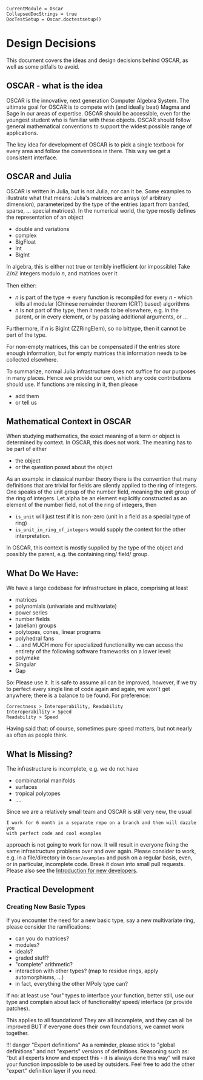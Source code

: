 ```@meta
CurrentModule = Oscar
CollapsedDocStrings = true
DocTestSetup = Oscar.doctestsetup()
```

# Design Decisions
This document covers the ideas and design decisions behind OSCAR, as well as
some pitfalls to avoid.


## OSCAR - what is the idea
OSCAR is the innovative, next generation Computer Algebra System. The ultimate
goal for OSCAR is to compete with (and ideally beat) Magma and Sage in our
areas of expertise. OSCAR should be accessible, even for the youngest student
who is familiar with these objects. OSCAR should follow general mathematical
conventions to support the widest possible range of applications.

The key idea for development of OSCAR is to pick a single textbook for every
area and follow the conventions in there.  This way we get a consistent
interface.

## OSCAR and Julia

OSCAR is written in Julia, but is not Julia, nor can it be. 
Some examples to illustrate what that means:
Julia's matrices are arrays (of arbitrary dimension), parameterized by
the type of the entries (apart from banded, sparse, ... special matrices).
In the numerical world, the type mostly defines the representation of an object
- double and variations
- complex
- BigFloat
- Int
- BigInt

In algebra, this is either not true or terribly inefficient (or impossible)
Take $\mathbb{Z}/n\mathbb{Z}$ integers modulo $n$, and matrices over it
   
Then either:
-  $n$ is part of the type -> every function is recompiled for every $n$ -
  which kills all modular (Chinese remainder theorem  (CRT) based)
  algorithms
-  $n$ is not part of the type, then it needs to be elsewhere, e.g. in the
   parent, or in every element, or by passing additional arguments, or ...

Furthermore, if $n$ is BigInt (ZZRingElem), so no bittype, then it cannot be part of
the type.

For non-empty matrices, this can be compensated if the entries store enough
information, but for empty matrices this information needs to be collected
elsewhere.

To summarize, normal Julia infrastructure does not suffice for our purposes in
many places. Hence we provide our own, which any code contributions should use.
If functions are missing in it, then please
- add them
- or tell us

## Mathematical Context in OSCAR

When studying mathematics, the exact meaning of a term or object is determined
by context. In OSCAR, this does not work. The meaning has to be part of either

 - the object
 - or the question posed about the object
 
As an example: in classical number theory there is the convention that many
definitions that are trivial for fields are silently applied to the ring of
integers. One speaks of the unit group of the number field, meaning the unit
group of the ring of integers. Let alpha be an element explicitly constructed
as an element of the number field, not of the ring of integers, then

- `is_unit` will just test if it is non-zero (unit in a field as a special type
  of ring)
- `is_unit_in_ring_of_integers` would supply the context for the other
  interpretation.

In OSCAR, this context is mostly supplied by the type of the object and
possibly the parent, e.g. the containing ring/ field/ group.

## What Do We Have:

We have a large codebase for infrastructure in place, comprising at least
 - matrices
 - polynomials (univariate and multivariate)
 - power series
 - number fields
 - (abelian) groups
 - polytopes, cones, linear programs
 - polyhedral fans
 - ... and MUCH more
For specialized functionality we can access the entirety of the following
software frameworks on a lower level:
 - polymake
 - Singular
 - Gap

So: Please use it. It is safe to assume all can be improved, however, if we try
to perfect every single line of code again and again, we won't get anywhere;
there is a balance to be found.
For preference: 
```
Correctness > Interoperability, Readability
Interoperability > Speed
Readability > Speed
```
Having said that: of course, sometimes pure speed matters, but not nearly as
often as people think.


## What Is Missing?


The infrastructure is incomplete, e.g. we do not have
 - combinatorial manifolds
 - surfaces
 - tropical polytopes
 - ....

Since we are a relatively small team and OSCAR is still very new, the usual

    I work for 6 month in a separate repo on a branch and then will dazzle you
    with perfect code and cool examples

approach is not going to work for now. It will result in everyone fixing the same
infrastructure problems over and over again. Please consider to work, e.g. in
a file/directory  in `Oscar/examples` and push on a regular basis, even, or in
particular, incomplete code. Break it down into small pull requests. Please also see
the [Introduction for new developers](@ref).



## Practical Development

### Creating New Basic Types
If you encounter the need for a new basic type, say a new multivariate
ring, please consider the ramifications:
 - can you do matrices?
 - modules?
 - ideals?
 - graded stuff?
 - "complete" arithmetic?
 - interaction with other types? (map to residue rings, apply automorphisms, ...)
 - in fact, everything the other MPoly type can?

If no: at least use "our" types to interface your function, better still, use
our type and complain about lack of functionality/ speed/ interface (or provide
patches).

This applies to all foundations! They are all incomplete, and they can all
be improved BUT if everyone does their own foundations, we cannot work
together.

!!! danger "Expert definitions"
    As a reminder, please stick to "global definitions" and not "experts"
    versions of definitions. Reasoning such as: "but all experts know and
    expect this - it is always done this way" will make your function
    impossible to be used by outsiders. Feel free to add the other "expert"
    definition layer if you need.

